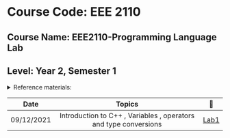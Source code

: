 
# Course Code: EEE 2110
## Course Name: EEE2110-Programming Language Lab
## Level: Year 2, Semester 1

<details><summary>
Reference materials:
</summary>

### a) [**Lab Manual**](https://github.com/Md-Sabbir-Ahmed/EEE2110/blob/main/EEE2110.pdf)
### b) **Books**
### i) Schaum's Outline of Programming with C++ by John Hubbard
### ii) কম্পিউটার প্রোগ্রামিং-প্রথম খণ্ড - তামিম শাহরিয়ার সুবিন
### c) **Videos**
### 1)[**Increment Decrement Operator**](https://www.youtube.com/watch?v=8Z36oRXVDgs)

 </details>

|Date|Topics|:link:|
|:-----:|:------:|:-----:|
|09/12/2021|Introduction to C++ , Variables , operators and type conversions |[Lab1](https://github.com/Md-Sabbir-Ahmed/EEE2110/tree/main/LAB%2001)|
